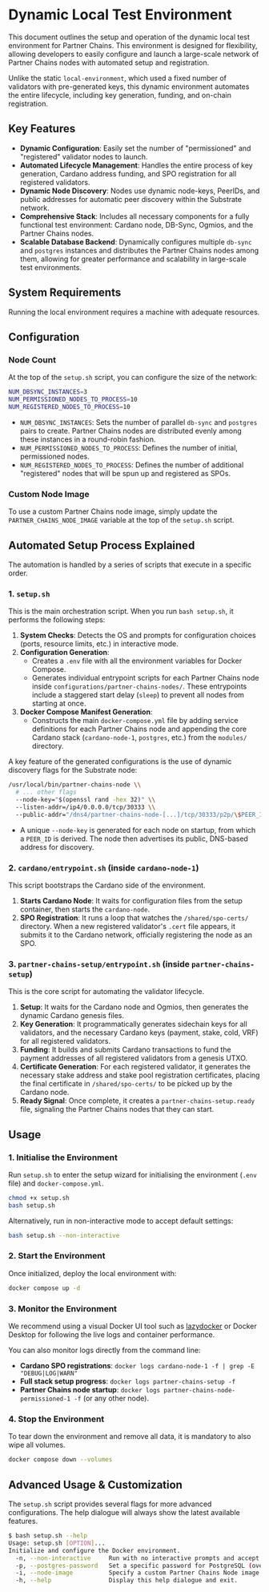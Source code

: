 # Dynamic Local Test Environment

This document outlines the setup and operation of the dynamic local test environment for Partner Chains. This environment is designed for flexibility, allowing developers to easily configure and launch a large-scale network of Partner Chains nodes with automated setup and registration.

Unlike the static `local-environment`, which used a fixed number of validators with pre-generated keys, this dynamic environment automates the entire lifecycle, including key generation, funding, and on-chain registration.

## Key Features

- **Dynamic Configuration**: Easily set the number of "permissioned" and "registered" validator nodes to launch.
- **Automated Lifecycle Management**: Handles the entire process of key generation, Cardano address funding, and SPO registration for all registered validators.
- **Dynamic Node Discovery**: Nodes use dynamic node-keys, PeerIDs, and public addresses for automatic peer discovery within the Substrate network.
- **Comprehensive Stack**: Includes all necessary components for a fully functional test environment: Cardano node, DB-Sync, Ogmios, and the Partner Chains nodes.
- **Scalable Database Backend**: Dynamically configures multiple `db-sync` and `postgres` instances and distributes the Partner Chains nodes among them, allowing for greater performance and scalability in large-scale test environments.

## System Requirements

Running the local environment requires a machine with adequate resources. 

## Configuration

### Node Count

At the top of the `setup.sh` script, you can configure the size of the network:

```sh
NUM_DBSYNC_INSTANCES=3
NUM_PERMISSIONED_NODES_TO_PROCESS=10
NUM_REGISTERED_NODES_TO_PROCESS=10
```

- `NUM_DBSYNC_INSTANCES`: Sets the number of parallel `db-sync` and `postgres` pairs to create. Partner Chains nodes are distributed evenly among these instances in a round-robin fashion.
- `NUM_PERMISSIONED_NODES_TO_PROCESS`: Defines the number of initial, permissioned nodes.
- `NUM_REGISTERED_NODES_TO_PROCESS`: Defines the number of additional "registered" nodes that will be spun up and registered as SPOs.

### Custom Node Image

To use a custom Partner Chains node image, simply update the `PARTNER_CHAINS_NODE_IMAGE` variable at the top of the `setup.sh` script.

## Automated Setup Process Explained

The automation is handled by a series of scripts that execute in a specific order.

### 1. `setup.sh`

This is the main orchestration script. When you run `bash setup.sh`, it performs the following steps:

1.  **System Checks**: Detects the OS and prompts for configuration choices (ports, resource limits, etc.) in interactive mode.
2.  **Configuration Generation**:
    -   Creates a `.env` file with all the environment variables for Docker Compose.
    -   Generates individual entrypoint scripts for each Partner Chains node inside `configurations/partner-chains-nodes/`. These entrypoints include a staggered start delay (`sleep`) to prevent all nodes from starting at once.
3.  **Docker Compose Manifest Generation**:
    -   Constructs the main `docker-compose.yml` file by adding service definitions for each Partner Chains node and appending the core Cardano stack (`cardano-node-1`, `postgres`, etc.) from the `modules/` directory.

A key feature of the generated configurations is the use of dynamic discovery flags for the Substrate node:

```bash
/usr/local/bin/partner-chains-node \\
  # ... other flags
  --node-key="$(openssl rand -hex 32)" \\
  --listen-addr=/ip4/0.0.0.0/tcp/30333 \\
  --public-addr="/dns4/partner-chains-node-[...]/tcp/30333/p2p/\$PEER_ID" &
```

- A unique `--node-key` is generated for each node on startup, from which a `PEER_ID` is derived. The node then advertises its public, DNS-based address for discovery.

### 2. `cardano/entrypoint.sh` (inside `cardano-node-1`)

This script bootstraps the Cardano side of the environment.

1.  **Starts Cardano Node**: It waits for configuration files from the setup container, then starts the `cardano-node`.
2.  **SPO Registration**: It runs a loop that watches the `/shared/spo-certs/` directory. When a new registered validator's `.cert` file appears, it submits it to the Cardano network, officially registering the node as an SPO.

### 3. `partner-chains-setup/entrypoint.sh` (inside `partner-chains-setup`)

This is the core script for automating the validator lifecycle.

1.  **Setup**: It waits for the Cardano node and Ogmios, then generates the dynamic Cardano genesis files.
2.  **Key Generation**: It programmatically generates sidechain keys for all validators, and the necessary Cardano keys (payment, stake, cold, VRF) for all registered validators.
3.  **Funding**: It builds and submits Cardano transactions to fund the payment addresses of all registered validators from a genesis UTXO.
4.  **Certificate Generation**: For each registered validator, it generates the necessary stake address and stake pool registration certificates, placing the final certificate in `/shared/spo-certs/` to be picked up by the Cardano node.
5.  **Ready Signal**: Once complete, it creates a `partner-chains-setup.ready` file, signaling the Partner Chains nodes that they can start.

## Usage

### 1. Initialise the Environment

Run `setup.sh` to enter the setup wizard for initialising the environment (`.env` file) and `docker-compose.yml`.

```bash
chmod +x setup.sh
bash setup.sh
```

Alternatively, run in non-interactive mode to accept default settings:
```bash
bash setup.sh --non-interactive
```

### 2. Start the Environment

Once initialized, deploy the local environment with:

```bash
docker compose up -d
```

### 3. Monitor the Environment

We recommend using a visual Docker UI tool such as [lazydocker](https://github.com/jesseduffield/lazydocker) or Docker Desktop for following the live logs and container performance.

You can also monitor logs directly from the command line:
-   **Cardano SPO registrations**: `docker logs cardano-node-1 -f | grep -E "DEBUG|LOG|WARN"`
-   **Full stack setup progress**: `docker logs partner-chains-setup -f`
-   **Partner Chains node startup**: `docker logs partner-chains-node-permissioned-1 -f` (or any other node).

### 4. Stop the Environment

To tear down the environment and remove all data, it is mandatory to also wipe all volumes.

```bash
docker compose down --volumes
```

## Advanced Usage & Customization

The `setup.sh` script provides several flags for more advanced configurations. The help dialogue will always show the latest available features.

```bash
$ bash setup.sh --help
Usage: setup.sh [OPTION]...
Initialize and configure the Docker environment.
  -n, --non-interactive     Run with no interactive prompts and accept sensible default configuration settings.
  -p, --postgres-password   Set a specific password for PostgreSQL (overrides automatic generation).
  -i, --node-image          Specify a custom Partner Chains Node image.
  -h, --help                Display this help dialogue and exit.
```
